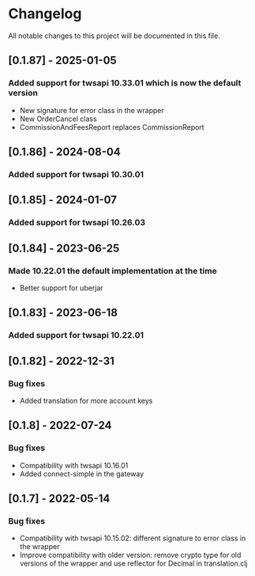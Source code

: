 # Changelog
All notable changes to this project will be documented in this file.

## [0.1.87] - 2025-01-05
### Added support for twsapi 10.33.01 which is now the default version
- New signature for error class in the wrapper
- New OrderCancel class
- CommissionAndFeesReport replaces CommissionReport

## [0.1.86] - 2024-08-04
### Added support for twsapi 10.30.01

## [0.1.85] - 2024-01-07
### Added support for twsapi 10.26.03

## [0.1.84] - 2023-06-25
### Made 10.22.01 the default implementation at the time
- Better support for uberjar

## [0.1.83] - 2023-06-18
### Added support for twsapi 10.22.01

## [0.1.82] - 2022-12-31
### Bug fixes
- Added translation for more account keys

## [0.1.8] - 2022-07-24
### Bug fixes
- Compatibility with twsapi 10.16.01
- Added connect-simple in the gateway

## [0.1.7] - 2022-05-14
### Bug fixes
- Compatibility with twsapi 10.15.02: different signature to error class in the wrapper
- Improve compatibility with older version: remove crypto type for old versions of the wrapper and use reflector for Decimal in translation.clj